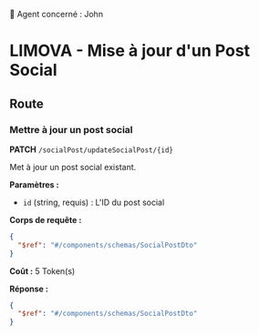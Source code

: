 🧠 Agent concerné : John
# LIMOVA - Mise à jour d'un Post Social

## Route

### Mettre à jour un post social
**PATCH** `/socialPost/updateSocialPost/{id}`

Met à jour un post social existant.

**Paramètres :**
- `id` (string, requis) : L'ID du post social

**Corps de requête :**
```json
{
  "$ref": "#/components/schemas/SocialPostDto"
}
```

**Coût :** 5 Token(s)

**Réponse :**
```json
{
  "$ref": "#/components/schemas/SocialPostDto"
}
``` 